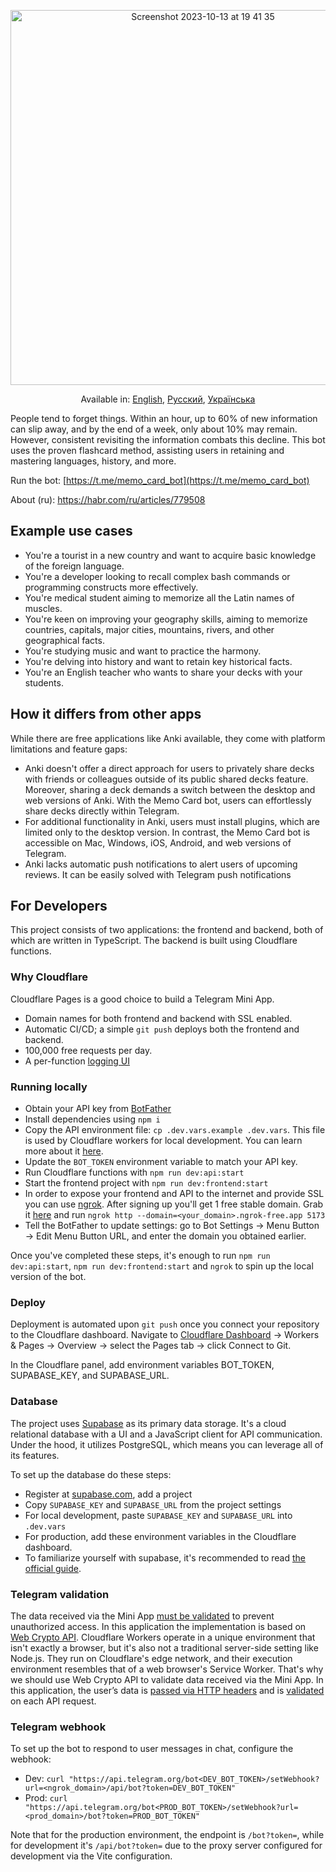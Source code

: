 <p align="center">
<img width="600" alt="Screenshot 2023-10-13 at 19 41 35" src="https://github.com/kubk/memo-card/assets/22447849/35dc9b15-a36e-4714-9dcc-a118ba3642b3"></p>

<p align="center">
  Available in: <a href="./README.md">English</a>, <a href="./README.ru.md">Русский</a>, <a href="./README.ua.md">Українська</a>
</p>

People tend to forget things. Within an hour, up to 60% of new information can slip away, and by the end of a week, only about 10% may remain. However, consistent revisiting the information combats this decline. This bot uses the proven flashcard method, assisting users in retaining and mastering languages, history, and more.

Run the bot: [https://t.me/memo_card_bot](https://t.me/memo_card_bot)

About (ru): https://habr.com/ru/articles/779508 

## Example use cases
- You're a tourist in a new country and want to acquire basic knowledge of the foreign language. 
- You're a developer looking to recall complex bash commands or programming constructs more effectively.
- You're medical student aiming to memorize all the Latin names of muscles.
- You're keen on improving your geography skills, aiming to memorize countries, capitals, major cities, mountains, rivers, and other geographical facts.
- You're studying music and want to practice the harmony.
- You're delving into history and want to retain key historical facts.
- You're an English teacher who wants to share your decks with your students.

## How it differs from other apps

While there are free applications like Anki available, they come with platform limitations and feature gaps:
- Anki doesn't offer a direct approach for users to privately share decks with friends or colleagues outside of its public shared decks feature. Moreover, sharing a deck demands a switch between the desktop and web versions of Anki. With the Memo Card bot, users can effortlessly share decks directly within Telegram.
- For additional functionality in Anki, users must install plugins, which are limited only to the desktop version. In contrast, the Memo Card bot is accessible on Mac, Windows, iOS, Android, and web versions of Telegram.
- Anki lacks automatic push notifications to alert users of upcoming reviews. It can be easily solved with Telegram push notifications

## For Developers

This project consists of two applications: the frontend and backend, both of which are written in TypeScript. The backend is built using Cloudflare functions.

### Why Cloudflare

Cloudflare Pages is a good choice to build a Telegram Mini App.
- Domain names for both frontend and backend with SSL enabled.
- Automatic CI/CD; a simple `git push` deploys both the frontend and backend.
- 100,000 free requests per day.
- A per-function [logging UI](https://developers.cloudflare.com/pages/platform/functions/debugging-and-logging/)

### Running locally
- Obtain your API key from [BotFather](https://core.telegram.org/bots/tutorial)
- Install dependencies using `npm i`
- Copy the API environment file: `cp .dev.vars.example .dev.vars`. This file is used by Cloudflare workers for local development. You can learn more about it [here](https://developers.cloudflare.com/workers/configuration/environment-variables/).
- Update the `BOT_TOKEN` environment variable to match your API key.
- Run Cloudflare functions with `npm run dev:api:start`
- Start the frontend project with `npm run dev:frontend:start`
- In order to expose your frontend and API to the internet and provide SSL you can use [ngrok](https://ngrok.com). After signing up you'll get 1 free stable domain. Grab it [here](https://dashboard.ngrok.com/cloud-edge/domains) and run `ngrok http --domain=<your_domain>.ngrok-free.app 5173`   
- Tell the BotFather to update settings: go to Bot Settings -> Menu Button -> Edit Menu Button URL, and enter the domain you obtained earlier.

Once you've completed these steps, it's enough to run `npm run dev:api:start`, `npm run dev:frontend:start` and `ngrok` to spin up the local version of the bot.

### Deploy
Deployment is automated upon `git push` once you connect your repository to the Cloudflare dashboard. Navigate to [Cloudflare Dashboard](https://dash.cloudflare.com/) -> Workers & Pages -> Overview -> select the Pages tab -> click Connect to Git.

In the Cloudflare panel, add environment variables BOT_TOKEN, SUPABASE_KEY, and SUPABASE_URL.

### Database
The project uses [Supabase](https://supabase.com/) as its primary data storage. It's a cloud relational database with a UI and a JavaScript client for API communication. Under the hood, it utilizes PostgreSQL, which means you can leverage all of its features.

To set up the database do these steps:

- Register at [supabase.com](https://supabase.com/dashboard/projects), add a project
- Copy `SUPABASE_KEY` and `SUPABASE_URL` from the project settings
- For local development, paste `SUPABASE_KEY` and `SUPABASE_URL` into `.dev.vars`
- For production, add these environment variables in the Cloudflare dashboard.
- To familiarize yourself with supabase, it's recommended to read [the official guide](https://supabase.com/docs/guides/database/overview).

### Telegram validation

The data received via the Mini App [must be validated](https://core.telegram.org/bots/webapps#testing-mini-apps) to prevent unauthorized access.
In this application the implementation is based on [Web Crypto API](https://developers.cloudflare.com/workers/runtime-apis/web-crypto/). Cloudflare Workers operate in a unique environment that isn't exactly a browser, but it's also not a traditional server-side setting like Node.js. They run on Cloudflare's edge network, and their execution environment resembles that of a web browser's Service Worker. That's why we should use Web Crypto API to validate data received via the Mini App. In this application, the user’s data is [passed via HTTP headers](https://github.com/kubk/memo-card/blob/main/src/lib/request/request.ts#L17) and is [validated](https://github.com/kubk/memo-card/blob/main/functions/lib/telegram/validate-telegram-request.ts#L26) on each API request.

### Telegram webhook

To set up the bot to respond to user messages in chat, configure the webhook:

- Dev: `curl "https://api.telegram.org/bot<DEV_BOT_TOKEN>/setWebhook?url=<ngrok_domain>/api/bot?token=DEV_BOT_TOKEN"`
- Prod: `curl "https://api.telegram.org/bot<PROD_BOT_TOKEN>/setWebhook?url=<prod_domain>/bot?token=PROD_BOT_TOKEN"`
 
Note that for the production environment, the endpoint is `/bot?token=`, while for development it's `/api/bot?token=` due to the proxy server configured for development via the Vite configuration.
